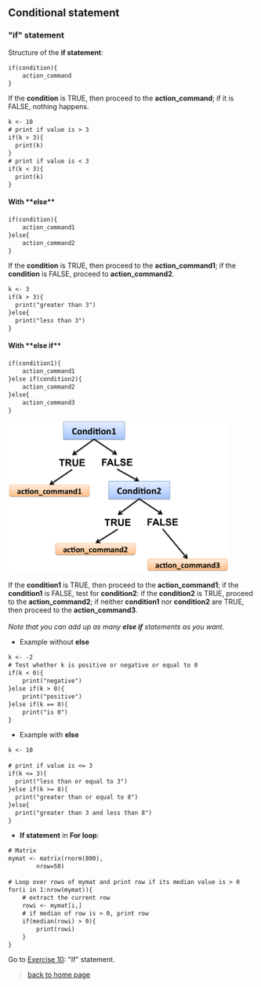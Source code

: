 <h2>Conditional statement</h2>

<h3>"if" statement</h3>

Structure of the **if statement**:

```{r}
if(condition){
    action_command
}
```

If the **condition** is TRUE, then proceed to the **action_command**; if it is FALSE, nothing happens.
<br>

```{r}
k <- 10
# print if value is > 3
if(k > 3){
  print(k)
}
# print if value is < 3
if(k < 3){
  print(k)
}
```

<h4>With **else**</h4>

```{r}
if(condition){
    action_command1
}else{
    action_command2
}
```

If the **condition** is TRUE, then proceed to the **action_command1**; if the **condition** is FALSE, proceed to **action_command2**.

```{r}
k <- 3
if(k > 3){
  print("greater than 3")
}else{
  print("less than 3")
}
```


<h4>With **else if**</h4>

```{r}
if(condition1){
    action_command1
}else if(condition2){
    action_command2
}else{
    action_command3
}
```

<img src="images/ifelseif.png" width="450"/>

If the **condition1** is TRUE, then proceed to the **action_command1**; if the **condition1** is FALSE, test for **condition2**: if the **condition2** is TRUE, proceed to the **action_command2**; if neither **condition1** nor **condition2** are TRUE, then proceed to the **action_command3**.
<br><br>
*Note that you can add up as many **else if** statements as you want.*

* Example without **else**

```{r}
k <- -2
# Test whether k is positive or negative or equal to 0
if(k < 0){
	print("negative")
}else if(k > 0){
	print("positive")
}else if(k == 0){
	print("is 0")
}
```

* Example with **else**

```{r}
k <- 10

# print if value is <= 3
if(k <= 3){
  print("less than or equal to 3")
}else if(k >= 8){
  print("greater than or equal to 8")
}else{
  print("greater than 3 and less than 8")
}
```

* **If statement** in **For loop**:

```{r}
# Matrix
mymat <- matrix(rnorm(800), 
        nrow=50)
	
# Loop over rows of mymat and print row if its median value is > 0
for(i in 1:nrow(mymat)){
	# extract the current row
	rowi <- mymat[i,]
	# if median of row is > 0, print row
	if(median(rowi) > 0){
		print(rowi)
	}
}
```

Go to [Exercise 10](https://sbcrg.github.io/CRG_RIntroduction/exercise10): "If" statement.
<br>

> [back to home page](https://sbcrg.github.io/CRG_RIntroduction)
